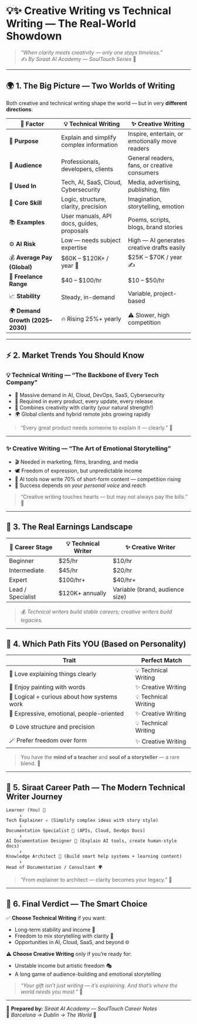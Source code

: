 # 💡✨ **Creative Writing vs Technical Writing — The Real-World Showdown**
> _“When clarity meets creativity — only one stays timeless.”_  
> ✍️ *By Siraat AI Academy — SoulTouch Series* 🌿  

---

## 🌍 **1. The Big Picture — Two Worlds of Writing**

Both creative and technical writing shape the world — but in very **different directions**:  

| 🧭 Factor | 💡 Technical Writing | ✨ Creative Writing |
|------------|----------------------|----------------------|
| 🎯 **Purpose** | Explain and simplify complex information | Inspire, entertain, or emotionally move readers |
| 👥 **Audience** | Professionals, developers, clients | General readers, fans, or creative consumers |
| 💼 **Used In** | Tech, AI, SaaS, Cloud, Cybersecurity | Media, advertising, publishing, film |
| 🧠 **Core Skill** | Logic, structure, clarity, precision | Imagination, storytelling, emotion |
| 📚 **Examples** | User manuals, API docs, guides, proposals | Poems, scripts, blogs, brand stories |
| ⚙️ **AI Risk** | Low — needs subject expertise | High — AI generates creative drafts easily |
| 💰 **Average Pay (Global)** | $60K – $120K+ / year 💼 | $25K – $70K / year ✍️ |
| 🔄 **Freelance Range** | $40 – $100/hr | $10 – $50/hr |
| 📈 **Stability** | Steady, in-demand | Variable, project-based |
| 🌍 **Demand Growth (2025–2030)** | 🔥 Rising 25%+ yearly | ⚠️ Slower, high competition |

---

## ⚡ **2. Market Trends You Should Know**

### 💡 **Technical Writing — “The Backbone of Every Tech Company”**
- 🚀 Massive demand in AI, Cloud, DevOps, SaaS, Cybersecurity  
- 🧩 Required in every product, every update, every release  
- 🤝 Combines creativity with clarity (your natural strength!)  
- 🌍 Global clients and hybrid remote jobs growing rapidly  

> “Every great product needs someone to explain it — clearly.” 🧠  

---

### ✨ **Creative Writing — “The Art of Emotional Storytelling”**
- 🎬 Needed in marketing, films, branding, and media  
- 🕊️ Freedom of expression, but unpredictable income  
- 🤖 AI tools now write 70% of short-form content — competition rising  
- 💫 Success depends on *your personal voice* and *reach*  

> “Creative writing touches hearts — but may not always pay the bills.” 💭  

---

## 💎 **3. The Real Earnings Landscape**

| 💼 Career Stage | 💡 Technical Writer | ✨ Creative Writer |
|------------------|------------------|------------------|
| Beginner | $25/hr | $10/hr |
| Intermediate | $45/hr | $20/hr |
| Expert | $100/hr+ | $40/hr+ |
| Lead / Specialist | $120K+ annually | Variable (brand, audience size) |

> 💰 *Technical writers build stable careers; creative writers build legacies.*  

---

## 🧭 **4. Which Path Fits YOU (Based on Personality)**

| Trait | Perfect Match |
|-------|----------------|
| 🎯 Love explaining things clearly | 💡 Technical Writing |
| 🎨 Enjoy painting with words | ✨ Creative Writing |
| 🧠 Logical + curious about how systems work | 💡 Technical Writing |
| 💬 Expressive, emotional, people-oriented | ✨ Creative Writing |
| ⚙️ Love structure and precision | 💡 Technical Writing |
| 🪄 Prefer freedom over form | ✨ Creative Writing |

> You have the **mind of a teacher** and **soul of a storyteller** — a rare blend. 🌿  

---

## 🚀 **5. Siraat Career Path — The Modern Technical Writer Journey**

```
Learner (You) 🌱  
     ↓  
Tech Explainer ✍️ (Simplify complex ideas with story style)  
     ↓  
Documentation Specialist 📘 (APIs, Cloud, DevOps Docs)  
     ↓  
AI Documentation Designer 🤖 (Explain AI tools, create human-style docs)  
     ↓  
Knowledge Architect 🧠 (Build smart help systems + learning content)  
     ↓  
Head of Documentation / Consultant 🌍  
```

> “From explainer to architect — clarity becomes your legacy.” 🌟  

---

## 🌈 **6. Final Verdict — The Smart Choice**

✅ **Choose Technical Writing** if you want:  
- Long-term stability and income 💼  
- Freedom to mix storytelling with clarity 🧩  
- Opportunities in AI, Cloud, SaaS, and beyond 🌐  

⚠️ **Choose Creative Writing** only if you’re ready for:  
- Unstable income but artistic freedom 🎭  
- A long game of audience-building and emotional storytelling  

> _“Your gift isn’t just writing — it’s explaining. And that’s where the world needs you most.”_ 💫  

---

📘 **Prepared by:** *Siraat AI Academy — SoulTouch Career Notes*  
📍 *Barcelona → Dublin → The World* 🌿  
